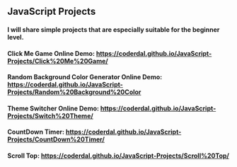 
## JavaScript Projects

#### I will share simple projects that are especially suitable for the beginner level.

#### Click Me Game Online Demo: https://coderdal.github.io/JavaScript-Projects/Click%20Me%20Game/

#### Random Background Color Generator Online Demo: https://coderdal.github.io/JavaScript-Projects/Random%20Background%20Color

#### Theme Switcher Online Demo: https://coderdal.github.io/JavaScript-Projects/Switch%20Theme/

#### CountDown Timer: https://coderdal.github.io/JavaScript-Projects/CountDown%20Timer/

#### Scroll Top: https://coderdal.github.io/JavaScript-Projects/Scroll%20Top/
